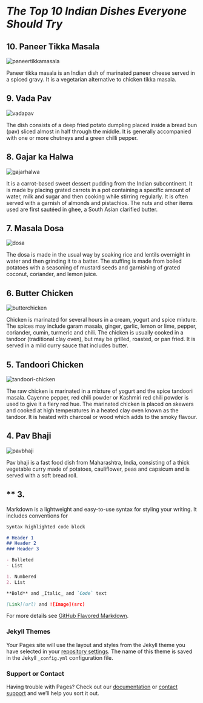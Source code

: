 # _The Top 10 Indian Dishes Everyone Should Try_


## **10. Paneer Tikka Masala**

![paneertikkamasala](https://user-images.githubusercontent.com/36171682/36572324-10bc8674-1809-11e8-8909-5f9ce4ffacbd.jpg)

Paneer tikka masala is an Indian dish of marinated paneer cheese served in a spiced gravy. It is a vegetarian alternative to chicken tikka masala.


## **9. Vada Pav**

![vadapav](https://user-images.githubusercontent.com/36171682/36572201-625d2b38-1808-11e8-90aa-ac5b888f963a.jpg)

The dish consists of a deep fried potato dumpling placed inside a bread bun (pav) sliced almost in half through the middle. It is generally accompanied with one or more chutneys and a green chilli pepper.


## **8. Gajar ka Halwa** 

![gajarhalwa](https://user-images.githubusercontent.com/36171682/36572380-7bd1a7e6-1809-11e8-9b39-538039ffaaa9.JPG)

It is a carrot-based sweet dessert pudding from the Indian subcontinent. It is made by placing grated carrots in a pot containing a specific amount of water, milk and sugar and then cooking while stirring regularly. It is often served with a garnish of almonds and pistachios. The nuts and other items used are first sautéed in ghee, a South Asian clarified butter.


## **7. Masala Dosa**

![dosa](https://user-images.githubusercontent.com/36171682/36572471-fec6ed6e-1809-11e8-8672-43dfd98d0897.jpg)

The dosa is made in the usual way by soaking rice and lentils overnight in water and then grinding it to a batter. The stuffing is made from boiled potatoes with a seasoning of mustard seeds and garnishing of grated coconut, coriander, and lemon juice.


## **6. Butter Chicken**

![butterchicken](https://user-images.githubusercontent.com/36171682/36572550-74a82778-180a-11e8-9f7e-6a67a116583e.jpg)

Chicken is marinated for several hours in a cream, yogurt and spice mixture. The spices may include garam masala, ginger, garlic, lemon or lime, pepper, coriander, cumin, turmeric and chili. The chicken is usually cooked in a tandoor (traditional clay oven), but may be grilled, roasted, or pan fried. It is served in a mild curry sauce that includes butter. 


## **5. Tandoori Chicken**

![tandoori-chicken](https://user-images.githubusercontent.com/36171682/36572639-f361df0a-180a-11e8-8441-f9e4cbf9de29.jpg)

The raw chicken is marinated in a mixture of yogurt and the spice tandoori masala. Cayenne pepper, red chili powder or Kashmiri red chili powder is used to give it a fiery red hue. The marinated chicken is placed on skewers and cooked at high temperatures in a heated clay oven known as the tandoor. It is heated with charcoal or wood which adds to the smoky flavour. 


## **4. Pav Bhaji**

![pavbhaji](https://user-images.githubusercontent.com/36171682/36572704-4aba05ca-180b-11e8-9308-cdf242fcec20.jpg)

Pav bhaji is a fast food dish from Maharashtra, India, consisting of a thick vegetable curry made of potatoes, cauliflower, peas and capsicum and is served with a soft bread roll.


## ** 3. 










Markdown is a lightweight and easy-to-use syntax for styling your writing. It includes conventions for

```markdown
Syntax highlighted code block

# Header 1
## Header 2
### Header 3

- Bulleted
- List

1. Numbered
2. List

**Bold** and _Italic_ and `Code` text

[Link](url) and ![Image](src)
```

For more details see [GitHub Flavored Markdown](https://guides.github.com/features/mastering-markdown/).

### Jekyll Themes

Your Pages site will use the layout and styles from the Jekyll theme you have selected in your [repository settings](https://github.com/agk84/CHEME_5500_WC_4/settings). The name of this theme is saved in the Jekyll `_config.yml` configuration file.

### Support or Contact

Having trouble with Pages? Check out our [documentation](https://help.github.com/categories/github-pages-basics/) or [contact support](https://github.com/contact) and we’ll help you sort it out.
